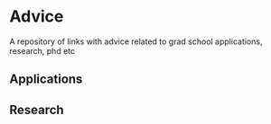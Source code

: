 # Advice
A repository of links with advice related to grad school applications, research, phd etc

## Applications

## Research
